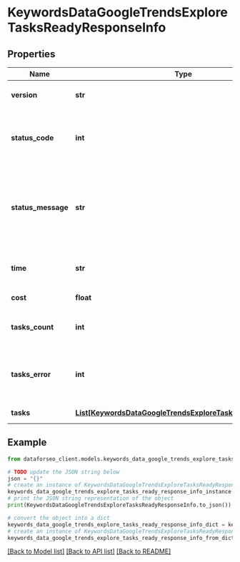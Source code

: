 # KeywordsDataGoogleTrendsExploreTasksReadyResponseInfo


## Properties

Name | Type | Description | Notes
------------ | ------------- | ------------- | -------------
**version** | **str** | the current version of the API | [optional] 
**status_code** | **int** | general status code you can find the full list of the response codes here | [optional] 
**status_message** | **str** | general informational message you can find the full list of general informational messages here | [optional] 
**time** | **str** | total execution time, seconds | [optional] 
**cost** | **float** | total tasks cost, USD | [optional] 
**tasks_count** | **int** | the number of tasks in the tasks array | [optional] 
**tasks_error** | **int** | the number of tasks in the tasks array returned with an error | [optional] 
**tasks** | [**List[KeywordsDataGoogleTrendsExploreTasksReadyTaskInfo]**](KeywordsDataGoogleTrendsExploreTasksReadyTaskInfo.md) | array of tasks | [optional] 

## Example

```python
from dataforseo_client.models.keywords_data_google_trends_explore_tasks_ready_response_info import KeywordsDataGoogleTrendsExploreTasksReadyResponseInfo

# TODO update the JSON string below
json = "{}"
# create an instance of KeywordsDataGoogleTrendsExploreTasksReadyResponseInfo from a JSON string
keywords_data_google_trends_explore_tasks_ready_response_info_instance = KeywordsDataGoogleTrendsExploreTasksReadyResponseInfo.from_json(json)
# print the JSON string representation of the object
print(KeywordsDataGoogleTrendsExploreTasksReadyResponseInfo.to_json())

# convert the object into a dict
keywords_data_google_trends_explore_tasks_ready_response_info_dict = keywords_data_google_trends_explore_tasks_ready_response_info_instance.to_dict()
# create an instance of KeywordsDataGoogleTrendsExploreTasksReadyResponseInfo from a dict
keywords_data_google_trends_explore_tasks_ready_response_info_from_dict = KeywordsDataGoogleTrendsExploreTasksReadyResponseInfo.from_dict(keywords_data_google_trends_explore_tasks_ready_response_info_dict)
```
[[Back to Model list]](../README.md#documentation-for-models) [[Back to API list]](../README.md#documentation-for-api-endpoints) [[Back to README]](../README.md)


